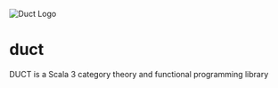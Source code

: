 ![Duct Logo](./ductlogo-medium.pg)
# duct
DUCT is a Scala 3 category theory and functional programming library
